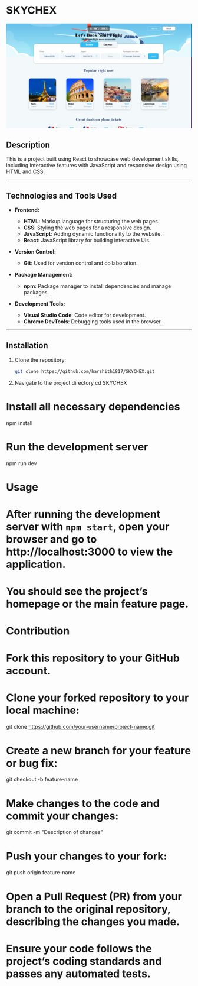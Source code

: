 # SKYCHEX

![SKYCHEX Screenshot](https://github.com/harshith1817/SKYCHEX/blob/main/src/assets/Screenshot.png)

## Description
This is a project built using React to showcase web development skills, including interactive features with JavaScript and responsive design using HTML and CSS.

---

## Technologies and Tools Used

- **Frontend:**
  - **HTML**: Markup language for structuring the web pages.
  - **CSS**: Styling the web pages for a responsive design.
  - **JavaScript**: Adding dynamic functionality to the website.
  - **React**: JavaScript library for building interactive UIs.
  
- **Version Control:**
  - **Git**: Used for version control and collaboration.

- **Package Management:**
  - **npm**: Package manager to install dependencies and manage packages.

- **Development Tools:**
  - **Visual Studio Code**: Code editor for development.
  - **Chrome DevTools**: Debugging tools used in the browser.

---
## Installation

1. Clone the repository:
   ```bash
   git clone https://github.com/harshith1817/SKYCHEX.git
   
2. Navigate to the project directory
cd SKYCHEX

# Install all necessary dependencies
npm install

# Run the development server
npm run dev

# Usage
# After running the development server with `npm start`, open your browser and go to http://localhost:3000 to view the application.
# You should see the project’s homepage or the main feature page.

# Contribution
# Fork this repository to your GitHub account.
# Clone your forked repository to your local machine:
git clone https://github.com/your-username/project-name.git

# Create a new branch for your feature or bug fix:
git checkout -b feature-name

# Make changes to the code and commit your changes:
git commit -m "Description of changes"

# Push your changes to your fork:
git push origin feature-name

# Open a Pull Request (PR) from your branch to the original repository, describing the changes you made.
# Ensure your code follows the project’s coding standards and passes any automated tests.